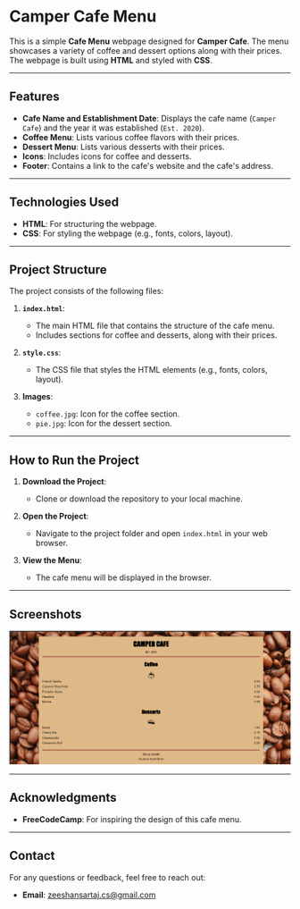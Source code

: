 # Camper Cafe Menu

This is a simple **Cafe Menu** webpage designed for **Camper Cafe**. The menu showcases a variety of coffee and dessert options along with their prices. The webpage is built using **HTML** and styled with **CSS**.

---

## Features

- **Cafe Name and Establishment Date**: Displays the cafe name (`Camper Cafe`) and the year it was established (`Est. 2020`).
- **Coffee Menu**: Lists various coffee flavors with their prices.
- **Dessert Menu**: Lists various desserts with their prices.
- **Icons**: Includes icons for coffee and desserts.
- **Footer**: Contains a link to the cafe's website and the cafe's address.

---

## Technologies Used

- **HTML**: For structuring the webpage.
- **CSS**: For styling the webpage (e.g., fonts, colors, layout).

---

## Project Structure

The project consists of the following files:

1. **`index.html`**:
   - The main HTML file that contains the structure of the cafe menu.
   - Includes sections for coffee and desserts, along with their prices.

2. **`style.css`**:
   - The CSS file that styles the HTML elements (e.g., fonts, colors, layout).

3. **Images**:
   - `coffee.jpg`: Icon for the coffee section.
   - `pie.jpg`: Icon for the dessert section.


---

## How to Run the Project

1. **Download the Project**:
   - Clone or download the repository to your local machine.

2. **Open the Project**:
   - Navigate to the project folder and open `index.html` in your web browser.

3. **View the Menu**:
   - The cafe menu will be displayed in the browser.

---

## Screenshots

![Camper Cafe Menu Screenshot](screenshot.png)

---


## Acknowledgments

- **FreeCodeCamp**: For inspiring the design of this cafe menu.

---

## Contact

For any questions or feedback, feel free to reach out:

- **Email**: zeeshansartaj.cs@gmail.com
